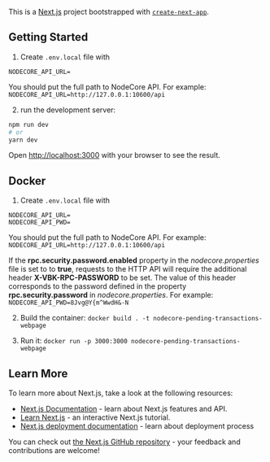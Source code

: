 This is a [Next.js](https://nextjs.org/) project bootstrapped with [`create-next-app`](https://github.com/vercel/next.js/tree/canary/packages/create-next-app).

## Getting Started

1. Create `.env.local` file with

```
NODECORE_API_URL=
```

You should put the full path to NodeCore API. For example: `NODECORE_API_URL=http://127.0.0.1:10600/api`

2. run the development server:

```bash
npm run dev
# or
yarn dev
```

Open [http://localhost:3000](http://localhost:3000) with your browser to see the result.

## Docker

1. Create `.env.local` file with

```
NODECORE_API_URL=
NODECORE_API_PWD=
```

You should put the full path to NodeCore API. For example: `NODECORE_API_URL=http://127.0.0.1:10600/api`

If the **rpc.security.password.enabled** property in the _nodecore.properties_ file is set to to **true**, requests to the HTTP API will require the additional header **X-VBK-RPC-PASSWORD** to be set. The value of this header corresponds to the password defined in the property **rpc.security.password** in _nodecore.properties_. For example: `NODECORE_API_PWD=8Jvg@Y{m^WwdH&-N`

2. Build the container: `docker build . -t nodecore-pending-transactions-webpage`
   
3. Run it: `docker run -p 3000:3000 nodecore-pending-transactions-webpage`

## Learn More

To learn more about Next.js, take a look at the following resources:

- [Next.js Documentation](https://nextjs.org/docs) - learn about Next.js features and API.
- [Learn Next.js](https://nextjs.org/learn) - an interactive Next.js tutorial.
- [Next.js deployment documentation](https://nextjs.org/docs/deployment) - learn about deployment process

You can check out [the Next.js GitHub repository](https://github.com/vercel/next.js/) - your feedback and contributions are welcome!
